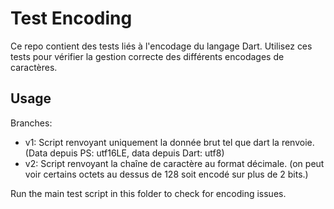 # Test Encoding

Ce repo contient des tests liés à l'encodage du langage Dart. Utilisez ces tests pour vérifier la gestion correcte des différents encodages de caractères.

## Usage

Branches:
- v1: Script renvoyant uniquement la donnée brut tel que dart la renvoie. (Data depuis PS: utf16LE, data depuis Dart: utf8)
- v2: Script renvoyant la chaîne de caractère au format décimale. (on peut voir certains octets au dessus de 128 soit encodé sur plus de 2 bits.)

Run the main test script in this folder to check for encoding issues.